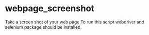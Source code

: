 # webpage_screenshot
Take a screen shot of your web page 
To run this script webdriver and selenium package should be installed.
